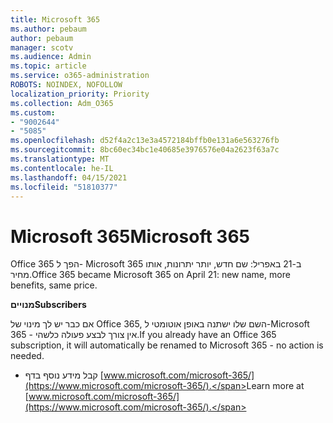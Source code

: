 ```yaml
---
title: Microsoft 365
ms.author: pebaum
author: pebaum
manager: scotv
ms.audience: Admin
ms.topic: article
ms.service: o365-administration
ROBOTS: NOINDEX, NOFOLLOW
localization_priority: Priority
ms.collection: Adm_O365
ms.custom:
- "9002644"
- "5085"
ms.openlocfilehash: d52f4a2c13e3a4572184bffb0e131a6e563276fb
ms.sourcegitcommit: 8bc60ec34bc1e40685e3976576e04a2623f63a7c
ms.translationtype: MT
ms.contentlocale: he-IL
ms.lasthandoff: 04/15/2021
ms.locfileid: "51810377"
---
```

# <a name="microsoft-365"></a><span data-ttu-id="861cb-102">Microsoft 365</span><span class="sxs-lookup"><span data-stu-id="861cb-102">Microsoft 365</span></span>

<span data-ttu-id="861cb-103">Office 365 הפך ל- Microsoft 365 ב-21 באפריל: שם חדש, יותר יתרונות, אותו מחיר.</span><span class="sxs-lookup"><span data-stu-id="861cb-103">Office 365 became Microsoft 365 on April 21: new name, more benefits, same price.</span></span>

<span data-ttu-id="861cb-104">**מנויים**</span><span class="sxs-lookup"><span data-stu-id="861cb-104">**Subscribers**</span></span>

<span data-ttu-id="861cb-105">אם כבר יש לך מינוי של Office 365, השם שלו ישתנה באופן אוטומטי ל-Microsoft 365 - אין צורך לבצע פעולה כלשהי.</span><span class="sxs-lookup"><span data-stu-id="861cb-105">If you already have an Office 365 subscription, it will automatically be renamed to Microsoft 365 - no action is needed.</span></span>

- <span data-ttu-id="861cb-106">קבל מידע נוסף בדף [www.microsoft.com/microsoft-365/](https://www.microsoft.com/microsoft-365/).</span><span class="sxs-lookup"><span data-stu-id="861cb-106">Learn more at [www.microsoft.com/microsoft-365/](https://www.microsoft.com/microsoft-365/).</span></span>
